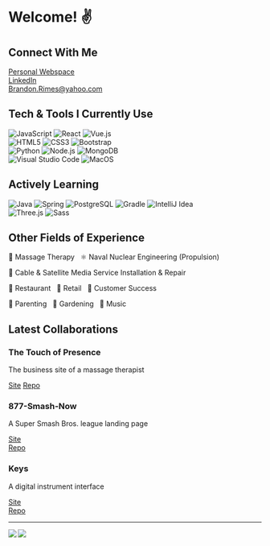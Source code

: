 # Welcome! :v:

## Connect With Me

[Personal Webspace](https://brandonrimes.net)  
[LinkedIn](www.linkedin.com/in/brandon-rimes)  
Brandon.Rimes@yahoo.com

## Tech & Tools I Currently Use

<img alt="JavaScript" src="https://img.shields.io/badge/javascript%20-%2320232a.svg?&style=for-the-badge&logo=javascript&logoColor=%23F7DF1E"/> <img alt="React" src="https://img.shields.io/badge/react.js%20-%2320232a.svg?&style=for-the-badge&logo=react&logoColor=%2361DAFB"/> <img alt="Vue.js" src="https://img.shields.io/badge/Vue.js%20-%2320232a.svg?&style=for-the-badge&logo=vuedotjs&logoColor=%41B883"/>  
<img alt="HTML5" src="https://img.shields.io/badge/html5%20-%2320232a.svg?&style=for-the-badge&logo=html5&logoColor=F06529"/> <img alt="CSS3" src="https://img.shields.io/badge/css3%20-%2320232a.svg?&style=for-the-badge&logo=css3&logoColor=3C99DC"/> <img alt="Bootstrap" src="https://img.shields.io/badge/bootstrap%20-%2320232a.svg?&style=for-the-badge&logo=bootstrap&logoColor=%602C50"/>  
<img alt="Python" src="https://img.shields.io/badge/Python%20-%2320232a.svg?&style=for-the-badge&logo=python&logoColor=FFD43B"/> <img alt="Node.js" src="https://img.shields.io/badge/Node.js%20-%2320232a.svg?&style=for-the-badge&logo=nodedotjs&logoColor=%68A063"/> <img alt="MongoDB" src="https://img.shields.io/badge/MongoDB%20-%2320232a.svg?&style=for-the-badge&logo=mongodb&logoColor=4DB33D"/>  
<img alt="Visual Studio Code" src="https://img.shields.io/badge/Visual%20Studio%20Code-%2320232a.svg?&style=for-the-badge&logo=visual-studio-code&logoColor=0078d7"/> <img alt="MacOS" src="https://img.shields.io/badge/MacOS%20-%2320232a.svg?&style=for-the-badge&logo=macos&logoColor=A3AAAE"/>

## Actively Learning

<img alt="Java" src="https://img.shields.io/badge/Java%20-%2320232a.svg?&style=for-the-badge&logo=java&logoColor=f89820"/> <img alt="Spring" src="https://img.shields.io/badge/Spring%20-%2320232a.svg?&style=for-the-badge&logo=spring&logoColor=#6db33f"/> <img alt="PostgreSQL" src="https://img.shields.io/badge/PostgreSQL%20-%2320232a.svg?&style=for-the-badge&logo=postgresql&logoColor=008bb9"/> <img alt="Gradle" src="https://img.shields.io/badge/Gradle%20-%2320232a.svg?&style=for-the-badge&logo=gradle&logoColor=06A0CE"/> <img alt="IntelliJ Idea" src="https://img.shields.io/badge/IntelliJ%20Idea%20-%2320232a.svg?&style=for-the-badge&logo=intellijidea&logoColor=DD1265"/>  
<img alt="Three.js" src="https://img.shields.io/badge/Three.js%20-%2320232a.svg?&style=for-the-badge&logo=threedotjs&logoColor=white"/> <img alt="Sass" src="https://img.shields.io/badge/Sass%20-%2320232a.svg?&style=for-the-badge&logo=sass&logoColor=#cc6699"/>


## Other Fields of Experience

:massage: Massage Therapy &nbsp;
:atom_symbol: Naval Nuclear Engineering (Propulsion)  

:satellite: Cable & Satellite Media Service Installation & Repair  

🍴 Restaurant &nbsp;
🛒 Retail &nbsp;
👐 Customer Success

👶 Parenting &nbsp;
🌿 Gardening &nbsp;
🎸 Music  

## Latest Collaborations

### The Touch of Presence

The business site of a massage therapist

[Site](https://www.thetouchofpresence.com/)
[Repo](https://github.com/BrandonRimes/touchofpresence)

### 877-Smash-Now

A Super Smash Bros. league landing page

[Site](https://877-smash-now.netlify.app/)  
[Repo](https://github.com/carloslopez0250/877-smash-now)

### Keys

A digital instrument interface

[Site](https://301keys.netlify.app/)  
[Repo](https://github.com/KBRAT-301)

___

<img align="left" src="https://github-readme-stats.vercel.app/api/top-langs/?username=BrandonRimes&title_color=ffffff&text_color=c9cacc&icon_color=2bbc8a&bg_color=1d1f21" />

<img align="center" src="https://github-readme-stats.vercel.app/api?username=BrandonRimes&title_color=ffffff&text_color=c9cacc&icon_color=2bbc8a&bg_color=1d1f21" />
